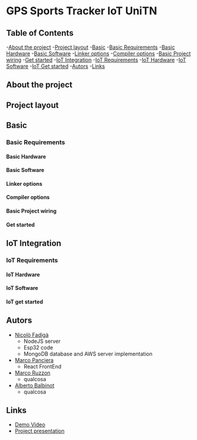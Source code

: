 # GPS Sports Tracker IoT UniTN

## Table of Contents
  -[About the project](#about-the-project)
  -[Project layout](#project-layout)
  -[Basic](#basic)
    -[Basic Requirements](#basic-requiremnets)
      -[Basic Hardware](#basic-hardware)
      -[Basic Software](#basic-software)
      -[Linker options](#linker-options)
      -[Compiler options](#compiler-options)
      -[Basic Project wiring](#basic-project-wiring)
      -[Get started](#get-started)
  -[IoT Integration](#iot-integration)
    -[IoT Requirements](#iot-requirements)
      -[IoT Hardware](#iot-hardware)
      -[IoT Software](#iot-software)
      -[IoT Get started](#iot-get-started)
  -[Autors](#autors)
  -[Links](#links)
  
## About the project

## Project layout
## Basic 
### Basic Requirements
#### Basic Hardware 
#### Basic Software
#### Linker options
#### Compiler options
#### Basic Project wiring
#### Get started
## IoT Integration
### IoT Requirements
#### IoT Hardware
#### IoT Software
#### IoT get started


## Autors
  - [Nicolò Fadigà](https://github.com/HellNF)
    - NodeJS server
    - Esp32 code
    - MongoDB database and AWS server implementation
  - [Marco Panciera](https://github.com/panciut)
    - React FrontEnd
  - [Marco Ruzzon](https://github.com/ruzzlft)
    - qualcosa
  - [Alberto Balbinot](https://github.com/albibalbi)
    - qualcosa
## Links
  - [Demo Video]()
  - [Project presentation]()


